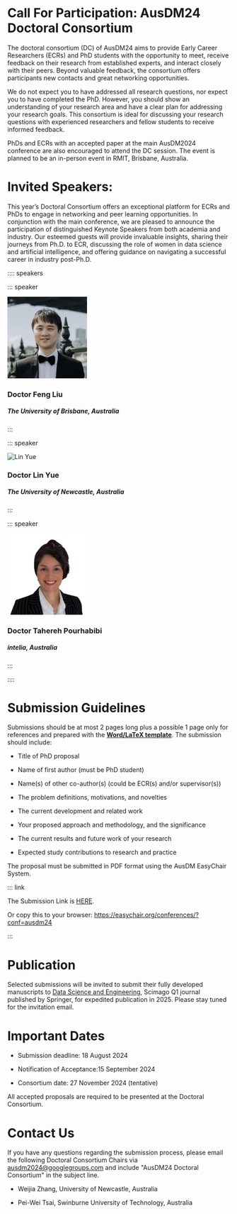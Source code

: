 # Call For Participation: AusDM24 Doctoral Consortium

The doctoral consortium (DC) of AusDM24 aims to provide Early Career Researchers (ECRs) and PhD students with the opportunity to meet, receive feedback on their research from established experts, and interact closely with their peers. Beyond valuable feedback, the consortium offers participants new contacts and great networking opportunities.

We do not expect you to have addressed all research questions, nor expect you to have completed the PhD. However, you should show an understanding of your research area and have a clear plan for addressing your research goals. This consortium is ideal for discussing your research questions with experienced researchers and fellow students to receive informed feedback.

PhDs and ECRs with an accepted paper at the main AusDM2024 conference are also encouraged to attend the DC session. The event is planned to be an in-person event in RMIT, Brisbane, Australia.

# Invited Speakers:

This year’s Doctoral Consortium offers an exceptional platform for ECRs and PhDs to engage in networking and peer learning opportunities. In conjunction with the main conference, we are pleased to announce the participation of distinguished Keynote Speakers from both academia and industry. Our esteemed guests will provide invaluable insights, sharing their journeys from Ph.D. to ECR, discussing the role of women in data science and artificial intelligence, and offering guidance on navigating a successful career in industry post-Ph.D.

:::: speakers

::: speaker

![Feng Liu](./media/Speech/DC/Feng%20Liu.jpg)

### Doctor Feng Liu

##### The University of Brisbane, Australia

:::

::: speaker

![Lin Yue](./media/Speech/DC/Yue%20Lin.jpg)

### Doctor Lin Yue

##### The University of Newcastle, Australia

:::

::: speaker

![Tahereh Pourhabibi](./media/Speech/DC/Tahereh%20Pourhabibi.jpg)

### Doctor Tahereh Pourhabibi

##### intelia, Australia

:::


::::


# Submission Guidelines

Submissions should be at most 2 pages long plus a possible 1 page only for references and prepared with the [**Word/LaTeX template**](https://drive.google.com/file/d/1148bgY2oEQvJ83zKrEtAnMYobQ4g7ZOG/view?usp=sharing). The submission should include:

- Title of PhD proposal

- Name of first author (must be PhD student) 

- Name(s) of other co-author(s) (could be ECR(s) and/or supervisor(s))

- The problem definitions, motivations, and novelties

- The current development and related work

- Your proposed approach and methodology, and the significance

- The current results and future work of your research

- Expected study contributions to research and practice

The proposal must be submitted in PDF format using the AusDM EasyChair System.

::: link

The Submission Link is [HERE](https://easychair.org/conferences/?conf=ausdm24).

Or copy this to your browser: https://easychair.org/conferences/?conf=ausdm24

:::


# Publication

Selected submissions will be invited to submit their fully developed manuscripts to [Data Science and Engineering](https://link.springer.com/journal/41019), Scimago Q1 journal published by Springer, for expedited publication in 2025. Please stay tuned for the invitation email.

# Important Dates 

- Submission deadline: 18 August 2024

- Notification of Acceptance:15 September 2024 
  
- Consortium date: 27 November 2024 (tentative)

All accepted proposals are required to be presented at the Doctoral Consortium.

# Contact Us

If you have any questions regarding the submission process, please email the following Doctoral Consortium Chairs via [ausdm2024@googlegroups.com](mailto:ausdm2024@googlegroups.com) and include "AusDM24 Doctoral Consortium" in the subject line.

- Weijia Zhang, University of Newcastle, Australia

- Pei-Wei Tsai, Swinburne University of Technology, Australia